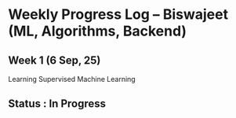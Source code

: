 # Weekly Progress Log – Biswajeet (ML, Algorithms, Backend)

## Week 1  (6 Sep, 25)

Learning Supervised Machine Learning 

## Status : In Progress
